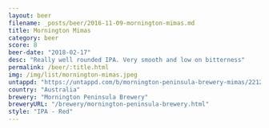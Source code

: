 ```yaml
---
layout: beer
filename: _posts/beer/2016-11-09-mornington-mimas.md
title: Mornington Mimas
category: beer
score: 8
beer-date: "2018-02-17"
desc: "Really well rounded IPA. Very smooth and low on bitterness"
permalink: /beer/:title.html
img: /img/list/mornington-mimas.jpeg
untappd: "https://untappd.com/b/mornington-peninsula-brewery-mimas/2212179"
country: "Australia"
brewery: "Mornington Peninsula Brewery"
breweryURL: "/brewery/mornington-peninsula-brewery.html"
style: "IPA - Red"
---
```

